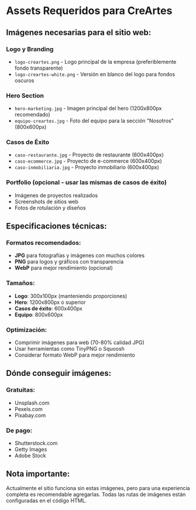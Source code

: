 # Assets Requeridos para CreArtes

## Imágenes necesarias para el sitio web:

### Logo y Branding
- `logo-creartes.png` - Logo principal de la empresa (preferiblemente fondo transparente)
- `logo-creartes-white.png` - Versión en blanco del logo para fondos oscuros

### Hero Section
- `hero-marketing.jpg` - Imagen principal del hero (1200x800px recomendado)
- `equipo-creartes.jpg` - Foto del equipo para la sección "Nosotros" (800x600px)

### Casos de Éxito
- `caso-restaurante.jpg` - Proyecto de restaurante (600x400px)
- `caso-ecommerce.jpg` - Proyecto de e-commerce (600x400px) 
- `caso-inmobiliaria.jpg` - Proyecto inmobiliario (600x400px)

### Portfolio (opcional - usar las mismas de casos de éxito)
- Imágenes de proyectos realizados
- Screenshots de sitios web
- Fotos de rotulación y diseños

## Especificaciones técnicas:

### Formatos recomendados:
- **JPG** para fotografías y imágenes con muchos colores
- **PNG** para logos y gráficos con transparencia
- **WebP** para mejor rendimiento (opcional)

### Tamaños:
- **Logo**: 300x100px (manteniendo proporciones)
- **Hero**: 1200x800px o superior
- **Casos de éxito**: 600x400px
- **Equipo**: 800x600px

### Optimización:
- Comprimir imágenes para web (70-80% calidad JPG)
- Usar herramientas como TinyPNG o Squoosh
- Considerar formato WebP para mejor rendimiento

## Dónde conseguir imágenes:

### Gratuitas:
- Unsplash.com
- Pexels.com  
- Pixabay.com

### De pago:
- Shutterstock.com
- Getty Images
- Adobe Stock

## Nota importante:
Actualmente el sitio funciona sin estas imágenes, pero para una experiencia completa es recomendable agregarlas. Todas las rutas de imágenes están configuradas en el código HTML.